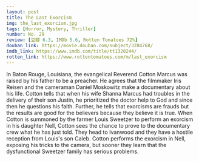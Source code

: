 ```yaml
---
layout: post 
title: The Last Exorcism
img: the_last_exorcism.jpg
tags: [Horror, Mystery, Thriller]
number: No. 29
review: [豆瓣 6.3, IMDb 5.6, Rotten Tomatoes 72%]
douban_link: https://movie.douban.com/subject/3284768/
imdb_link: https://www.imdb.com/title/tt1320244/
rotten_link: https://www.rottentomatoes.com/m/last_exorcism
---
```


In Baton Rouge, Louisiana, the evangelical Reverend Cotton Marcus was raised by his father to be a preacher. He agrees that the filmmaker Iris Reisen and the cameraman Daniel Moskowitz make a documentary about his life. Cotton tells that when his wife Shanna Marcus had troubles in the delivery of their son Justin, he prioritized the doctor help to God and since then he questions his faith. Further, he tells that exorcisms are frauds but the results are good for the believers because they believe it is true. When Cotton is summoned by the farmer Louis Sweetzer to perform an exorcism in his daughter Nell, Cotton sees the chance to prove to the documentary crew what he has just told. They head to Ivanwood and they have a hostile reception from Louis's son Caleb. Cotton performs the exorcism in Nell, exposing his tricks to the camera, but sooner they learn that the dysfunctional Sweetzer family has serious problems.